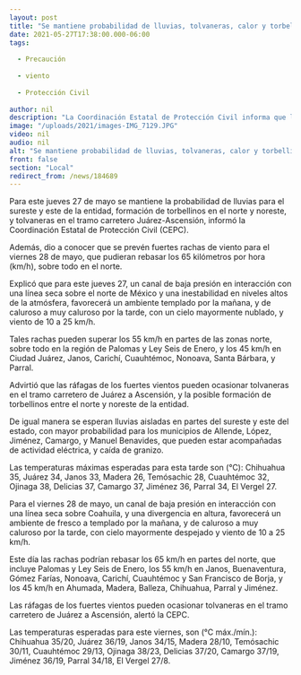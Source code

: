 ```yaml
---
layout: post
title: "Se mantiene probabilidad de lluvias, tolvaneras, calor y torbellinos para este jueves 27"
date: 2021-05-27T17:38:00.000-06:00
tags:
  
  - Precaución
  
  - viento
  
  - Protección Civil
  
author: nil
description: "La Coordinación Estatal de Protección Civil informa que los municipios más afectados por el viento fuertes serán Ciudad Juárez, Ascensión, Janos, Carichí, Cuauhtémoc, Nonoava, Santa Bárbara, y Parral, por calor Ojinaga, Delicias"
image: "/uploads/2021/images-IMG_7129.JPG"
video: nil
audio: nil
alt: "Se mantiene probabilidad de lluvias, tolvaneras, calor y torbellinos para este jueves 27"
front: false
section: "Local"
redirect_from: /news/184689
---
```


Para este jueves 27 de mayo se mantiene la probabilidad de lluvias para el sureste y este de la entidad, formación de torbellinos en el norte y noreste, y tolvaneras en el tramo carretero Juárez-Ascensión, informó la Coordinación Estatal de Protección Civil (CEPC).

 

Además, dio a conocer que se prevén fuertes rachas de viento para el viernes 28 de mayo, que pudieran rebasar los 65 kilómetros por hora (km/h), sobre todo en el norte.

 

Explicó que para este jueves 27, un canal de baja presión en interacción con una línea seca sobre el norte de México y una inestabilidad en niveles altos de la atmósfera, favorecerá un ambiente templado por la mañana, y de caluroso a muy caluroso por la tarde, con un cielo mayormente nublado, y viento de 10 a 25 km/h.

 

Tales rachas pueden superar los 55 km/h en partes de las zonas norte, sobre todo en la región de Palomas y Ley Seis de Enero, y los 45 km/h en Ciudad Juárez, Janos, Carichí, Cuauhtémoc, Nonoava, Santa Bárbara, y Parral.

 

Advirtió que las ráfagas de los fuertes vientos pueden ocasionar tolvaneras en el tramo carretero de Juárez a Ascensión, y la posible formación de torbellinos entre el norte y noreste de la entidad.

 

De igual manera se esperan lluvias aisladas en partes del sureste y este del estado, con mayor probabilidad para los municipios de Allende, López, Jiménez, Camargo, y Manuel Benavides, que pueden estar acompañadas de actividad eléctrica, y caída de granizo.

 

Las temperaturas máximas esperadas para esta tarde son (°C): Chihuahua 35, Juárez 34, Janos 33, Madera 26, Temósachic 28, Cuauhtémoc 32, Ojinaga 38, Delicias 37, Camargo 37, Jiménez 36, Parral 34, El Vergel 27.

 

Para el viernes 28 de mayo, un canal de baja presión en interacción con una línea seca sobre Coahuila, y una divergencia en altura, favorecerá un ambiente de fresco a templado por la mañana, y de caluroso a muy caluroso por la tarde, con cielo mayormente despejado y viento de 10 a 25 km/h.

 

Este día las rachas podrían rebasar los 65 km/h en partes del norte, que incluye Palomas y Ley Seis de Enero, los 55 km/h en Janos, Buenaventura, Gómez Farías, Nonoava, Carichí, Cuauhtémoc y San Francisco de Borja, y los 45 km/h en Ahumada, Madera, Balleza, Chihuahua, Parral y Jiménez.

 

Las ráfagas de los fuertes vientos pueden ocasionar tolvaneras en el tramo carretero de Juárez a Ascensión, alertó la CEPC.

 

Las temperaturas esperadas para este viernes, son (°C máx./mín.): Chihuahua 35/20, Juárez 36/19, Janos 34/15, Madera 28/10, Temósachic 30/11, Cuauhtémoc 29/13, Ojinaga 38/23, Delicias 37/20, Camargo 37/19, Jiménez 36/19, Parral 34/18, El Vergel 27/8.
